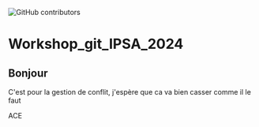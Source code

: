 ![GitHub contributors](https://img.shields.io/github/contributors-anon/Ostrale/Workshop_git_IPSA_2024?style=flat-square)

# Workshop_git_IPSA_2024

## Bonjour 
C'est pour la gestion de conflit, j'espère que ca va bien casser comme il le faut

ACE
